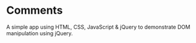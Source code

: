 # Comments

A simple app using HTML, CSS, JavaScript & jQuery to demonstrate DOM manipulation using jQuery.